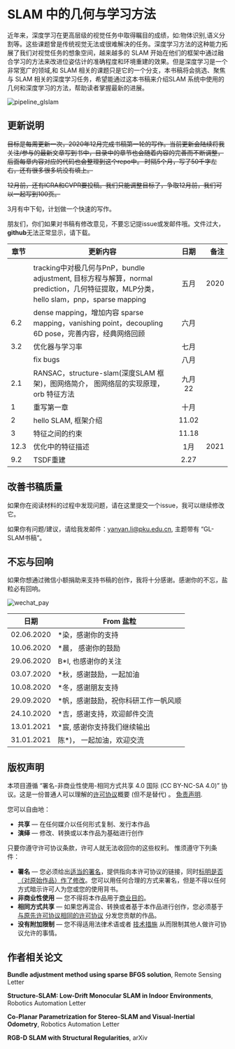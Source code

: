 # SLAM 中的几何与学习方法 

近年来，深度学习在更高层级的视觉任务中取得瞩目的成绩，如:物体识别,语义分割等。这些课题曾是传统视觉无法或很难解决的任务。深度学习方法的这种能力拓展了我们对视觉任务的想象空间，越来越多的 SLAM 开始在他们的框架中通过融合学习的方法来改进位姿估计的准确程度和环境重建的效果。但是深度学习是一个非常宽广的领域,和 SLAM 相关的课题只是它的一个分支，本书稿将会挑选、聚焦与 SLAM 相关的深度学习任务，希望能通过这本书稿来介绍SLAM 系统中使用的几何和深度学习的方法，帮助读者掌握最新的进展。

![pipeline_glslam](images/pipeline_glslam.png)

## 更新说明

~~目标是每周更新一次，2020年12月完成书稿第一轮的写作。当前更新会陆续将我关注/参与的最新文章写到书中，目录中的章节也会随着内容的完善而不断调整，后面每章内容对应的代码也会整理到这个repo中。
时隔5个月，写了50千字左右，还有很多很多坑没有填上。~~

~~12月前，还有ICRA和CVPR要投稿。我们只能调整目标了，争取12月前，我们可以一起写到100页。~~

3月有中下旬，计划做一个快速的写作。

朋友们，你们如果对书稿有修改意见，不要忘记提issue或发邮件哦。文件过大，**github**无法正常显示，请下载。

| 章节 | 更新内容                                                     |  日期  | 备注 |
| ---- | ------------------------------------------------------------ | :----: | ---: |
|      |                                                              |        |      |
|      | tracking中对极几何与PnP，bundle adjustment, 目标方程与解算，normal prediction，几何特征提取，MLP分类，hello slam，pnp，sparse mapping |  五月  | 2020 |
| 6.2  | dense mapping，增加内容 sparse mapping，vanishing point，decoupling 6D pose，完善内容，经典网络回顾 |  六月  |      |
| 3.2  | 优化器与学习率                                               |  七月  |      |
|      | fix bugs                                                     |  八月  |      |
| 2.1  | RANSAC，structure-slam(深度SLAM 框架)，图网络简介， 图网络层的实现原理，orb 特征方法 | 九月22 |      |
| 1    | 重写第一章                                                   |  十月  |      |
| 2    | hello SLAM, 框架介绍                                         | 11.02  |      |
| 3    | 特征之间的约束                                               | 11.18  |      |
| 12.3 | 优化中的特征描述                                             |  1月   | 2021 |
| 9.2  | TSDF重建                                                     |  2.27  |      |
## 改善书稿质量

如果你在阅读材料的过程中发现问题，请在这里提交一个issue，我可以继续修改它。

如果你有问题/建议，请给我发邮件：yanyan.li@pku.edu.cn, 主题带有 “GL-SLAM书稿”。

## 不忘与回响

如果你想通过微信小额捐助来支持书稿的创作，我将十分感谢。感谢你的不忘，盐粒必有回响。

![wechat_pay](images/wechat_pay.png)

| 日期       | From 盐粒                           |
| ---------- | ----------------------------------- |
| 02.06.2020 | *染，感谢你的支持                   |
| 10.06.2020 | *晨， 感谢你的鼓励                  |
| 29.06.2020 | B*I, 也感谢你的关注                 |
| 03.07.2020 | *秋，感谢鼓励，一起加油             |
| 10.08.2020 | *冬，感谢朋友支持                   |
| 29.09.2020 | *帆，感谢鼓励，祝你科研工作一帆风顺 |
| 24.10.2020 | *吉，感谢支持，欢迎邮件交流         |
| 13.01.2021 | *宸, 感谢你支持我们继续输出         |
| 31.01.2021 | 陈*)， 一起加油，欢迎交流           |


## 版权声明

本项目遵循 “署名-非商业性使用-相同方式共享 4.0 国际 (CC BY-NC-SA 4.0)” 协议。这是一份普通人可以理解的[许可协议](https://creativecommons.org/licenses/by-nc-sa/4.0/legalcode.zh-Hans)概要 (但不是替代) 。 [免责声明](https://creativecommons.org/licenses/by-nc-sa/4.0/deed.zh#).

您可以自由地：

- **共享** — 在任何媒介以任何形式复制、发行本作品
- **演绎** — 修改、转换或以本作品为基础进行创作

只要你遵守许可协议条款，许可人就无法收回你的这些权利。 惟须遵守下列条件：

- **署名** — 您必须给出[适当的署名](https://creativecommons.org/licenses/by-nc-sa/4.0/deed.zh#)，提供指向本许可协议的链接，同时[标明是否（对原始作品）作了修改](https://creativecommons.org/licenses/by-nc-sa/4.0/deed.zh#)。您可以用任何合理的方式来署名，但是不得以任何方式暗示许可人为您或您的使用背书。
- **非商业性使用** — 您不得将本作品用于[商业目的](https://creativecommons.org/licenses/by-nc-sa/4.0/deed.zh#)。
- **相同方式共享** — 如果您再混合、转换或者基于本作品进行创作，您必须基于[与原先许可协议相同的许可协议](https://creativecommons.org/licenses/by-nc-sa/4.0/deed.zh#) 分发您贡献的作品。
- **没有附加限制** — 您不得适用法律术语或者 [技术措施](https://creativecommons.org/licenses/by-nc-sa/4.0/deed.zh#) 从而限制其他人做许可协议允许的事情。

## 作者相关论文

**Bundle adjustment method using sparse BFGS solution**, Remote Sensing Letter 

**Structure-SLAM: Low-Drift Monocular SLAM in Indoor Environments**, Robotics Automation Letter

**Co-Planar Parametrization for Stereo-SLAM and Visual-Inertial Odometry**, Robotics Automation Letter

**RGB-D SLAM with Structural Regularities**,  arXiv




